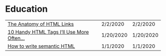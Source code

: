 # Education

|  |  |  |
| :--- | :--- | :--- |
| [The Anatomy of HTML Links](https://medium.com/better-programming/a-primer-on-html-links-af632c4857e0) | 2/2/2020 | 2/2/2020 |
| [10 Handy HTML Tags I’ll Use More Often…](https://medium.com/better-programming/10-handy-html-tags-ill-use-more-often-914a97efc3fb) | 1/20/2020 | 1/20/2020 |
| [How to write semantic HTML](https://medium.com/@RozenMD/how-to-write-semantic-html-30ddefd86159) | 1/1/2020 | 1/1/2020 |

